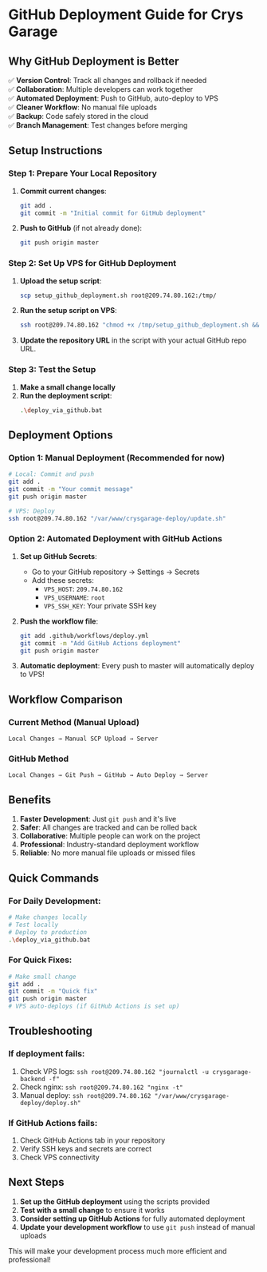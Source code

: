 # GitHub Deployment Guide for Crys Garage

## Why GitHub Deployment is Better

✅ **Version Control**: Track all changes and rollback if needed  
✅ **Collaboration**: Multiple developers can work together  
✅ **Automated Deployment**: Push to GitHub, auto-deploy to VPS  
✅ **Cleaner Workflow**: No manual file uploads  
✅ **Backup**: Code safely stored in the cloud  
✅ **Branch Management**: Test changes before merging

## Setup Instructions

### Step 1: Prepare Your Local Repository

1. **Commit current changes**:

   ```bash
   git add .
   git commit -m "Initial commit for GitHub deployment"
   ```

2. **Push to GitHub** (if not already done):
   ```bash
   git push origin master
   ```

### Step 2: Set Up VPS for GitHub Deployment

1. **Upload the setup script**:

   ```bash
   scp setup_github_deployment.sh root@209.74.80.162:/tmp/
   ```

2. **Run the setup script on VPS**:

   ```bash
   ssh root@209.74.80.162 "chmod +x /tmp/setup_github_deployment.sh && /tmp/setup_github_deployment.sh"
   ```

3. **Update the repository URL** in the script with your actual GitHub repo URL.

### Step 3: Test the Setup

1. **Make a small change locally**
2. **Run the deployment script**:
   ```bash
   .\deploy_via_github.bat
   ```

## Deployment Options

### Option 1: Manual Deployment (Recommended for now)

```bash
# Local: Commit and push
git add .
git commit -m "Your commit message"
git push origin master

# VPS: Deploy
ssh root@209.74.80.162 "/var/www/crysgarage-deploy/update.sh"
```

### Option 2: Automated Deployment with GitHub Actions

1. **Set up GitHub Secrets**:

   - Go to your GitHub repository → Settings → Secrets
   - Add these secrets:
     - `VPS_HOST`: `209.74.80.162`
     - `VPS_USERNAME`: `root`
     - `VPS_SSH_KEY`: Your private SSH key

2. **Push the workflow file**:

   ```bash
   git add .github/workflows/deploy.yml
   git commit -m "Add GitHub Actions deployment"
   git push origin master
   ```

3. **Automatic deployment**: Every push to master will automatically deploy to VPS!

## Workflow Comparison

### Current Method (Manual Upload)

```
Local Changes → Manual SCP Upload → Server
```

### GitHub Method

```
Local Changes → Git Push → GitHub → Auto Deploy → Server
```

## Benefits

1. **Faster Development**: Just `git push` and it's live
2. **Safer**: All changes are tracked and can be rolled back
3. **Collaborative**: Multiple people can work on the project
4. **Professional**: Industry-standard deployment workflow
5. **Reliable**: No more manual file uploads or missed files

## Quick Commands

### For Daily Development:

```bash
# Make changes locally
# Test locally
# Deploy to production
.\deploy_via_github.bat
```

### For Quick Fixes:

```bash
# Make small change
git add .
git commit -m "Quick fix"
git push origin master
# VPS auto-deploys (if GitHub Actions is set up)
```

## Troubleshooting

### If deployment fails:

1. Check VPS logs: `ssh root@209.74.80.162 "journalctl -u crysgarage-backend -f"`
2. Check nginx: `ssh root@209.74.80.162 "nginx -t"`
3. Manual deploy: `ssh root@209.74.80.162 "/var/www/crysgarage-deploy/deploy.sh"`

### If GitHub Actions fails:

1. Check GitHub Actions tab in your repository
2. Verify SSH keys and secrets are correct
3. Check VPS connectivity

## Next Steps

1. **Set up the GitHub deployment** using the scripts provided
2. **Test with a small change** to ensure it works
3. **Consider setting up GitHub Actions** for fully automated deployment
4. **Update your development workflow** to use `git push` instead of manual uploads

This will make your development process much more efficient and professional!
